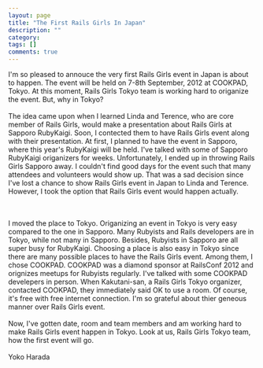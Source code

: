 ```yaml
---
layout: page
title: "The First Rails Girls In Japan"
description: ""
category: 
tags: []
comments: true
---
```


I'm so pleased to annouce the very first Rails Girls event in Japan is about to happen.
The event will be held on 7-8th September, 2012 at COOKPAD, Tokyo.
At this moment, Rails Girls Tokyo team is working hard to origanize the event.
But, why in Tokyo?
<br/>
<br/>
The idea came upon when I learned Linda and Terence, who are core member of Rails Girls,
would make a presentation about Rails Girls at Sapporo RubyKaigi. Soon, I contected them to
have Rails Girls event along with their presentation. At first, I planned to have the event in
Sapporo, where this year's RubyKaigi will be held. I've talked with some of Sapporo RubyKaigi
origanizers for weeks. Unfortunately, I ended up in throwing Rails Girls Sapporo away.
I couldn't find good days for the event such that many attendees and volunteers would show up.
That was a sad decision since I've lost a chance to show Rails Girls event in Japan to Linda
and Terence. However, I took the option that Rails Girls event would happen actually.

<br/>
<br/>
I moved the place to Tokyo. Origanizing an event in Tokyo is very easy compared to the one in Sapporo.
Many Rubyists and Rails developers are in Tokyo, while not many in Sapporo. Besides, Rubyists in Sapporo
are all super busy for RubyKaigi. Choosing a place is also easy in Tokyo since
there are many possible places to have the Rails Girls event.
Among them, I chose COOKPAD. COOKPAD was a diamond sponsor at RailsConf 2012 and
orignizes meetups for Rubyists regularly. I've talked with some COOKPAD develepers in person.
When Kakutani-san, a Rails Girls Tokyo organizer, contacted COOKPAD, they immediately said OK to use a room.
Of course, it's free with free internet connection.
I'm so grateful about thier geneous manner over Rails Girls event.
<br/>
<br/>
Now, I've gotten date, room and team members and am working hard to make Rails Girls event happen in Tokyo.
Look at us, Rails Girls Tokyo team, how the first event will go.
<br/>
<br/>
Yoko Harada
